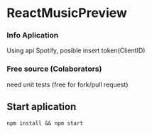 # ReactMusicPreview

### Info Aplication
Using api Spotify, posible insert token(ClientID)

### Free source (Colaborators)
need unit tests (free for fork/pull request)

## Start aplication
`npm install && npm start`